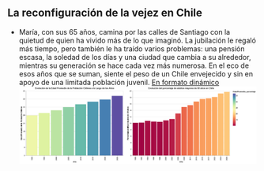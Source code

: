 ## La reconfiguración de la vejez en Chile

- María, con sus 65 años, camina por las calles de Santiago con la quietud de quien ha vivido más de lo que imaginó. La jubilación le regaló más tiempo, pero también le ha traído varios problemas: una pensión escasa, la soledad de los días y una ciudad que cambia a su alrededor, mientras su generación se hace cada vez más numerosa. En el eco de esos años que se suman, siente el peso de un Chile envejecido y sin en apoyo de una limitada población juvenil.
[En formato dinámico](/Entrega04/Inostroza_Integrante_03_Constanza_vis_01/Visualización.md/Visualización.html)
![Imagen](Visualización.png)

